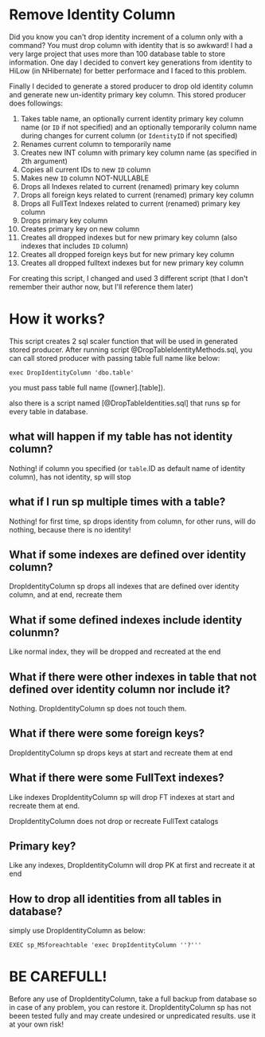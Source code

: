 # Remove Identity Column
Did you know you can't drop identity increment of a column only with a command? You must drop column with identity that is so awkward!
I had a very large project that uses more than 100 database table to store information. One day I decided to convert key generations from identity to HiLow (in NHibernate) for better performace and I faced to this problem.

Finally I decided to generate a stored producer to drop old identity column and generate new un-identity primary key column.
This stored producer does followings:
1. Takes table name, an optionally current identity primary key column name (or `ID` if not specified) and an optionally temporarily column name during changes for current column (or `IdentityID` if not specified)
2. Renames current column to temporarily name
3. Creates new INT column with primary key column name (as specified in 2th argument)
4. Copies all current IDs to new `ID` column
5. Makes new `ID` column NOT-NULLABLE
6. Drops all Indexes related to current (renamed) primary key column 
7. Drops all foreign keys related to current (renamed) primary key column 
8. Drops all FullText Indexes related to current (renamed) primary key column 
9. Drops primary key column
10. Creates primary key on new column
11. Creates all dropped indexes but for new primary key column (also indexes that includes `ID` column)
12. Creates all dropped foreign keys but for new primary key column
13. Creates all dropped fulltext indexes but for new primary key column

For creating this script, I changed and used 3 different script (that I don't remember their author now, but I'll reference them later)

# How it works?
This script creates 2 sql scaler function that will be used in generated stored producer. 
After running script @DropTableIdentityMethods.sql, you can call stored producer with passing table full name like below:

```exec DropIdentityColumn 'dbo.table'```

you must pass table full name ([owner].[table]).

also there is a script named [@DropTableIdentities.sql] that runs sp for every table in database.

## what will happen if my table has not identity column?
Nothing! if column you specified (or `table`.ID as default name of identity column), has not identity, sp will stop

## what if I run sp multiple times with a table?
Nothing! for first time, sp drops identity from column, for other runs, will do nothing, because there is no identity!

## What if some indexes are defined over identity column?
DropIdentityColumn sp drops all indexes that are defined over identity column, and at end, recreate them

## What if some defined indexes include identity colunmn?
Like normal index, they will be dropped and recreated at the end

## What if there were other indexes in table that not defined over identity column nor include it?
Nothing. DropIdentityColumn sp does not touch them.

## What if there were some foreign keys?
DropIdentityColumn sp drops keys at start and recreate them at end

## What if there were some FullText indexes?
Like indexes DropIdentityColumn sp will drop FT indexes at start and recreate them at end. 

DropIdentityColumn does not drop or recreate FullText catalogs

## Primary key?
Like any indexes, DropIdentityColumn will drop PK at first and recreate it at end

## How to drop all identities from all tables in database?
simply use DropIdentityColumn as below:

```EXEC sp_MSforeachtable 'exec DropIdentityColumn ''?'''```


# BE CAREFULL!
Before any use of DropIdentityColumn, take a full backup from database so in case of any problem, you can restore it. DropIdentityColumn sp has not beeen tested fully and may create undesired or unpredicated results. use it at your own risk!
